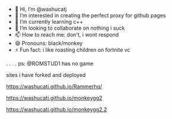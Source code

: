 - 👋 Hi, I’m @washucatj
- 👀 I’m interested in creating the perfect proxy for github pages
- 🌱 I’m currently learning c++
- 💞️ I’m looking to collaborate on nothing i suck
- 📫 How to reach me: don't, i wont respond
- 😄 Pronouns: black/monkey
- ⚡ Fun fact: i like roasting children on fortnite vc
<!---
washucatj/washucatj is a ✨ special ✨ repository because its `README.md` (this file) appears on your GitHub profile.
You can click the Preview link to take a look at your changes.
--->
.
.
.
.
ps: @ROMSTUD1 has no game


sites i have forked and deployed

https://washucatj.github.io/Rammerhq/

https://washucatj.github.io/monkeygg2

https://washucatj.github.io/monkeygg2.2
